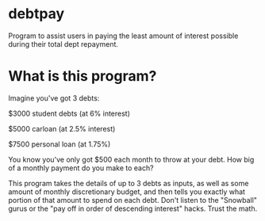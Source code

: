 # debtpay
Program to assist users in paying the least amount of interest possible during their total dept repayment.

# What is this program?
Imagine you've got 3 debts:

$3000 student debts (at 6% interest)

$5000 carloan (at 2.5% interest)

$7500 personal loan (at 1.75%)

You know you've only got $500 each month to throw at your debt. How big of a monthly payment do you make to each?

This program takes the details of up to 3 debts as inputs, as well as some amount of monthly discretionary budget, and then tells
you exactly what portion of that amount to spend on each debt. Don't listen to the "Snowball" gurus or the "pay off in order of
descending interest" hacks. Trust the math.

